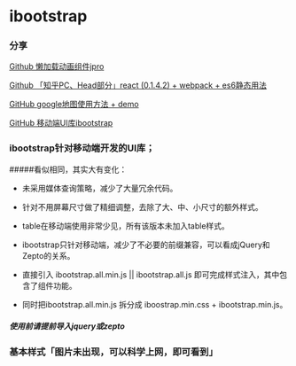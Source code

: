 # ibootstrap

### 分享
[Github 懒加载动画组件jpro](https://github.com/wuguzi/jpro)

[Github 「知乎PC、Head部分」react (0.1.4.2) + webpack + es6静态用法](https://github.com/wuguzi/reack-zhihu)

[GitHub google地图使用方法 + demo](https://github.com/wuguzi/googleMapApi)

[GitHub 移动端UI库ibootstrap](https://github.com/wuguzi/ibootstrap)


### ibootstrap针对移动端开发的UI库；

#####看似相同，其实大有变化：

* 未采用媒体查询策略，减少了大量冗余代码。

* 针对不用屏幕尺寸做了精细调整，去除了大、中、小尺寸的额外样式。

* table在移动端使用非常少见，所有该版本未加入table样式。

* ibootstrap只针对移动端，减少了不必要的前缀兼容，可以看成jQuery和Zepto的关系。

* 直接引入 ibootstrap.all.min.js || ibootstrap.all.js 即可完成样式注入，其中包含了组件功能。

* 同时把ibootstrap.all.min.js 拆分成 iboostrap.min.css + ibootstrap.min.js。


##### 使用前请提前导入jquery或zepto

### 基本样式「图片未出现，可以科学上网，即可看到」

